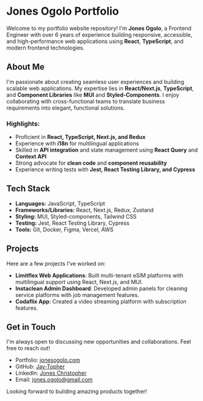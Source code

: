 # Jones Ogolo Portfolio

Welcome to my portfolio website repository! I'm **Jones Ogolo**, a Frontend Engineer with over 6 years of experience building responsive, accessible, and high-performance web applications using **React**, **TypeScript**, and modern frontend technologies.

## About Me
I'm passionate about creating seamless user experiences and building scalable web applications. My expertise lies in **React/Next.js**, **TypeScript**, and **Component Libraries** like **MUI** and **Styled-Components**. I enjoy collaborating with cross-functional teams to translate business requirements into elegant, functional solutions.

### Highlights:
- Proficient in **React, TypeScript, Next.js, and Redux**
- Experience with **i18n** for multilingual applications
- Skilled in **API integration** and state management using **React Query** and **Context API**
- Strong advocate for **clean code** and **component reusability**
- Experience writing tests with **Jest, React Testing Library, and Cypress**

## Tech Stack
- **Languages:** JavaScript, TypeScript
- **Frameworks/Libraries:** React, Next.js, Redux, Zustand
- **Styling:** MUI, Styled-components, Tailwind CSS
- **Testing:** Jest, React Testing Library, Cypress
- **Tools:** Git, Docker, Figma, Vercel, AWS

## Projects
Here are a few projects I've worked on:

- **Limitflex Web Applications**: Built multi-tenant eSIM platforms with multilingual support using React, Next.js, and MUI.
- **Instaclean Admin Dashboard**: Developed admin panels for cleaning service platforms with job management features.
- **Codaflix App**: Created a video streaming platform with subscription features.

## Get in Touch
I'm always open to discussing new opportunities and collaborations. Feel free to reach out!

- Portfolio: [jonesogolo.com](https://www.jonesogolo.com/)
- GitHub: [Jay-Topher](https://github.com/Jay-Topher)
- LinkedIn: [Jones Christopher](https://www.linkedin.com/in/jones-christopher/)
- Email: jones.ogolo@gmail.com

Looking forward to building amazing products together!

